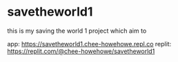 # savetheworld1
this is my saving the world 1 project which aim to 

app: https://savetheworld1.chee-howehowe.repl.co
replit: https://replit.com/@chee-howehowe/savetheworld1
